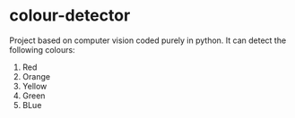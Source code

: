 # colour-detector

Project based on computer vision coded purely in python. It can detect the following colours:
1. Red
2. Orange
3. Yellow
4. Green
5. BLue
